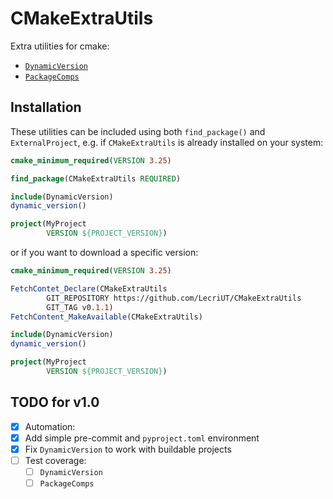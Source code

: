 # CMakeExtraUtils

Extra utilities for cmake:

- [`DynamicVersion`](cmake/DynamicVersion.md)
- [`PackageComps`](cmake/PackageComps.md)

## Installation

These utilities can be included using both `find_package()` and `ExternalProject`, e.g. if `CMakeExtraUtils` is already
installed on your system:

```cmake
cmake_minimum_required(VERSION 3.25)

find_package(CMakeExtraUtils REQUIRED)

include(DynamicVersion)
dynamic_version()

project(MyProject
        VERSION ${PROJECT_VERSION})
```

or if you want to download a specific version:

```cmake
cmake_minimum_required(VERSION 3.25)

FetchContet_Declare(CMakeExtraUtils
        GIT_REPOSITORY https://github.com/LecriUT/CMakeExtraUtils
        GIT_TAG v0.1.1)
FetchContent_MakeAvailable(CMakeExtraUtils)

include(DynamicVersion)
dynamic_version()

project(MyProject
        VERSION ${PROJECT_VERSION})
```

## TODO for v1.0

- [x] Automation:
- [x] Add simple pre-commit and `pyproject.toml` environment
- [x] Fix `DynamicVersion` to work with buildable projects
- [ ] Test coverage:
  - [ ] `DynamicVersion`
  - [ ] `PackageComps`
